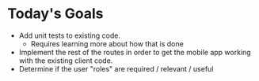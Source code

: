 # Today's Goals

* Add unit tests to existing code. 
  * Requires learning more about how that is done
* Implement the rest of the routes in order to get the mobile app working with
  the existing client code.
 * Determine if the user "roles" are required / relevant / useful
